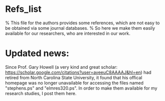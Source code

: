 # Refs_list
% This file for the authors provides some references, which are not easy to be obtained via some journal databases. 
% So here we make them easily available for our researchers, who are interested in our work.

# Updated news:
Since Prof. Gary Howell (a very kind and great scholar: https://scholar.google.com/citations?user=aveeuC8AAAAJ&hl=en) 
had retired from North Carolina State University, it found that his offical homepage was no longer unavailable for 
accessing the files named "stephens.ps" and "elmres320.ps". In order to make them available for my research studies, 
I post them here.
